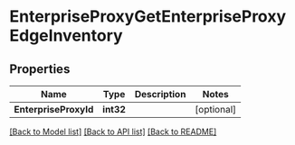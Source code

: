 # EnterpriseProxyGetEnterpriseProxyEdgeInventory

## Properties

Name | Type | Description | Notes
------------ | ------------- | ------------- | -------------
**EnterpriseProxyId** | **int32** |  | [optional] 

[[Back to Model list]](../README.md#documentation-for-models) [[Back to API list]](../README.md#documentation-for-api-endpoints) [[Back to README]](../README.md)


